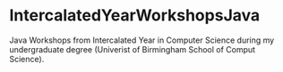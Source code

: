 # IntercalatedYearWorkshopsJava

Java Workshops from Intercalated Year in Computer Science during my undergraduate degree (Univerist of Birmingham School of Comput Science).
